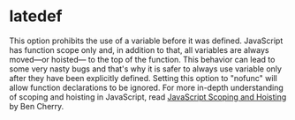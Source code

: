 # latedef

This option prohibits the use of a variable before it was defined.
JavaScript has function scope only and, in addition to that, all variables
are always moved—or hoisted— to the top of the function. This behavior can
lead to some very nasty bugs and that's why it is safer to always use
variable only after they have been explicitly defined.
Setting this option to "nofunc" will allow function declarations to be
ignored.
For more in-depth understanding of scoping and hoisting in JavaScript,
read [JavaScript Scoping and
Hoisting](http://www.adequatelygood.com/2010/2/JavaScript-Scoping-and-Hoisting)
by Ben Cherry.
